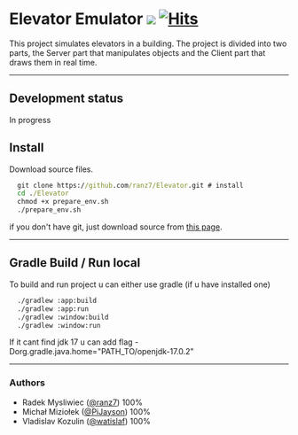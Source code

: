 # Elevator Emulator ![](https://us-central1-progress-markdown.cloudfunctions.net/progress/1042) [![Hits](https://hits.seeyoufarm.com/api/count/incr/badge.svg?url=https%3A%2F%2Fgithub.com%2Franz7%2FElevator%2F&count_bg=%237AAA56&title_bg=%236F1C1C&icon=github.svg&icon_color=%23C17878&title=hits&edge_flat=false)](https://hits.seeyoufarm.com)
This project simulates elevators in a building. The project is divided into two parts, the Server part that manipulates
objects and the Client part that draws them in real time.
___

## Development status

In progress

## Install

Download source files.

```bat
  git clone https://github.com/ranz7/Elevator.git # install
  cd ./Elevator
  chmod +x prepare_env.sh
  ./prepare_env.sh
```

if you don't have git, just download source
from [this page](https://github.com/watislaf/chessbot/releases/tag/V1.0.1600Elo).
____

## Gradle Build / Run local
To build and run project u can either use gradle (if u have installed one)

```bat
  ./gradlew :app:build  
  ./gradlew :app:run  
  ./gradlew :window:build  
  ./gradlew :window:run 
 ```

If it cant find jdk 17 u can add flag -Dorg.gradle.java.home="PATH_TO/openjdk-17.0.2" 
_____

### Authors

* Radek Mysliwiec ([@ranz7](https://github.com/ranz7))  100%
* Michał Miziołek ([@PiJayson](https://github.com/PiJayson)) 100%
* Vladislav Kozulin ([@watislaf](https://github.com/watislaf)) 100%
 
